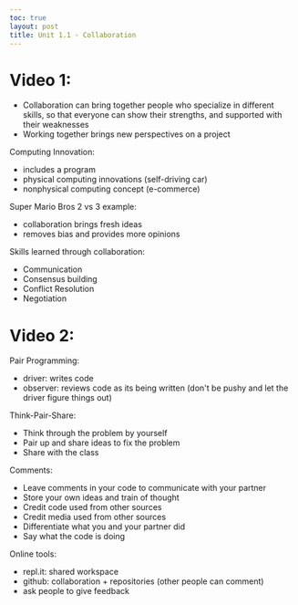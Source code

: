 ```yaml
---
toc: true
layout: post
title: Unit 1.1 - Collaboration
---
```


# Video 1:

- Collaboration can bring together people who specialize in different skills, so that everyone can show their strengths, and supported with their weaknesses
- Working together brings new perspectives on a project 

Computing Innovation: 
- includes a program
- physical computing innovations (self-driving car)
- nonphysical computing concept (e-commerce)

Super Mario Bros 2 vs 3 example: 
- collaboration brings fresh ideas
- removes bias and provides more opinions

Skills learned through collaboration:
- Communication
- Consensus building
- Conflict Resolution
- Negotiation

# Video 2: 

Pair Programming: 
- driver: writes code
- observer: reviews code as its being written (don't be pushy and let the driver figure things out)

Think-Pair-Share:
- Think through the problem by yourself
- Pair up and share ideas to fix the problem
- Share with the class

Comments:
- Leave comments in your code to communicate with your partner
- Store your own ideas and train of thought 
- Credit code used from other sources
- Credit media used from other sources
- Differentiate what you and your partner did 
- Say what the code is doing

Online tools: 
- repl.it: shared workspace
- github: collaboration + repositories (other people can comment)
- ask people to give feedback 
